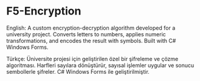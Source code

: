 # F5-Encryption
English:
A custom encryption-decryption algorithm developed for a university project. Converts letters to numbers, applies numeric transformations, and encodes the result with symbols. Built with C# Windows Forms.

Türkçe:
Üniversite projesi için geliştirilen özel bir şifreleme ve çözme algoritması. Harfleri sayılara dönüştürür, sayısal işlemler uygular ve sonucu sembollerle şifreler. C# Windows Forms ile geliştirilmiştir.
